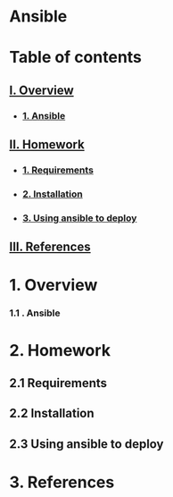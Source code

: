 # Ansible

# Table of contents
## [I. Overview](#1-overview)
-   ### [1. Ansible](#11--what-is-ansible)

## [II. Homework](#2-homework)

-   ### [1. Requirements](#21-requirements)
-   ### [2. Installation](#22-installation)
-   ### [3. Using ansible to deploy](#23-deployment)

## [III. References](#3-references)

# 1. Overview
### 1.1 . Ansible


# 2. Homework

## 2.1 Requirements

## 2.2 Installation

## 2.3 Using ansible to deploy


# 3. References

